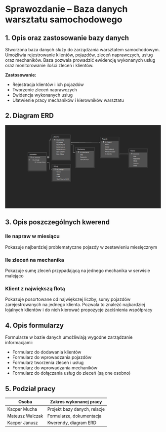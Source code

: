 # Sprawozdanie – Baza danych warsztatu samochodowego

## 1. Opis oraz zastosowanie bazy danych

Stworzona baza danych służy do zarządzania warsztatem samochodowym. Umożliwia rejestrowanie klientów, pojazdów, zleceń naprawczych, usług oraz mechaników. Baza pozwala prowadzić ewidencję wykonanych usług oraz monitorowanie ilości zleceń i klientów.

**Zastosowanie:**
- Rejestracja klientów i ich pojazdów
- Tworzenie zleceń naprawczych
- Ewidencja wykonanych usług
- Ułatwienie pracy mechaników i kierowników warsztatu

## 2. Diagram ERD

!["diagram ERD"](diagram-ERD.png)

## 3. Opis poszczególnych kwerend

### Ile napraw w miesiącu
Pokazuje najbardziej problematyczne pojazdy w zestawieniu miesięcznym
### Ile zleceń na mechanika
Pokazuje sumę zleceń przypadającą na jednego mechanika w serwisie malejąco
### Klient z największą flotą
Pokazuje posortowane od największej liczby, sumy pojazdów zarejestrowanych na jednego klienta. Pozwala to znaleźć najbardziej lojalnych klientów i do nich kierować propozycje zaciśnienia współpracy


## 4. Opis formularzy

Formularze w bazie danych umożliwiają wygodne zarządzanie informacjami:
- Formularz do dodawania klientów
- Formularz do wprowadzania pojazdów
- Formularz tworzenia zleceń i usług
- Formularz do wprowadzania mechaników
- Formularz do dołączania usług do zleceń (są one osobno)

## 5. Podział pracy

| Osoba             | Zakres wykonanej pracy                                |
|-------------------|--------------------------------------------------------|
| Kacper Mucha      | Projekt bazy danych, relacje              |
| Mateusz Walczak        | Formularze, dokumentacja                           |
| Kacper Janusz  | Kwerendy, diagram ERD                 |